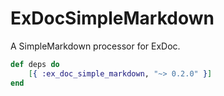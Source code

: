 # ExDocSimpleMarkdown
A SimpleMarkdown processor for ExDoc.

```elixir
def deps do
    [{ :ex_doc_simple_markdown, "~> 0.2.0" }]
end
```
